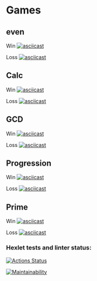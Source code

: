 # Games
 ## even
  Win
    [![asciicast](https://asciinema.org/a/RsIXTTdMVOoVNNK1F4HmzHJPI.svg)](https://asciinema.org/a/RsIXTTdMVOoVNNK1F4HmzHJPI)

  Loss
   [![asciicast](https://asciinema.org/a/R8LglBRVZwG8OrjUAabNQI5Tl.svg)](https://asciinema.org/a/R8LglBRVZwG8OrjUAabNQI5Tl)
 
 ## Calc
  Win
   [![asciicast](https://asciinema.org/a/q2bhnwsod5NxlFZavf4hSOzId.svg)](https://asciinema.org/a/q2bhnwsod5NxlFZavf4hSOzId)
  
  Loss
   [![asciicast](https://asciinema.org/a/CalWsx9AyS9zj9skztmA4slXG.svg)](https://asciinema.org/a/CalWsx9AyS9zj9skztmA4slXG)
 ## GCD
  Win
   [![asciicast](https://asciinema.org/a/l0pzsgjcWtGYUF5AQpYaSP3Jl.svg)](https://asciinema.org/a/l0pzsgjcWtGYUF5AQpYaSP3Jl)
  
  Loss
   [![asciicast](https://asciinema.org/a/qEi6S2xLzvHZ53R4h6JNPvdYI.svg)](https://asciinema.org/a/qEi6S2xLzvHZ53R4h6JNPvdYI)

 ## Progression
  Win
   [![asciicast](https://asciinema.org/a/nIBJsNN6YnLrArAL1HHFQyNiN.svg)](https://asciinema.org/a/nIBJsNN6YnLrArAL1HHFQyNiN)
 
  Loss
   [![asciicast](https://asciinema.org/a/OFQ8s0JAJDdbIMe9E6YIzXNSG.svg)](https://asciinema.org/a/OFQ8s0JAJDdbIMe9E6YIzXNSG)

 ## Prime
  Win
   [![asciicast](https://asciinema.org/a/U1hMAmw2Rx2bjIawzvrhoPbwH.svg)](https://asciinema.org/a/U1hMAmw2Rx2bjIawzvrhoPbwH)

  Loss
   [![asciicast](https://asciinema.org/a/ocqFsrKuTn2jHuNmsshELtSBr.svg)](https://asciinema.org/a/ocqFsrKuTn2jHuNmsshELtSBr)

### Hexlet tests and linter status:
[![Actions Status](https://github.com/Nesterrr/frontend-project-44/workflows/hexlet-check/badge.svg)](https://github.com/Nesterrr/frontend-project-44/actions)

[![Maintainability](https://api.codeclimate.com/v1/badges/df76292ac903de5beeca/maintainability)](https://codeclimate.com/github/Nesterrr/frontend-project-44/maintainability)

